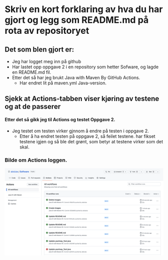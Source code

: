 # Skriv en kort forklaring av hva du har gjort og legg som README.md på rota av repositoryet
## Det som blen gjort er:
* Jeg har logget meg inn på github
* Har lastet opp oppgave 2 i en repository som hetter Sofware, og lagde en README.md fil.
* Etter det så har jeg brukt Java with Maven By GitHub Actions.
  * Har endret lit på maven.yml Java-version.
## Sjekk at Actions-tabben viser kjøring av testene og at de passerer
#### Etter det så gikk jeg til Actions og testet Oppgave 2.
* Jeg testet om testen virker gjnnom å endre på testen i oppgave 2.
  * Etter å ha endret testen på oppgave 2, så feilet testene. har fikset testene igjen og så ble det grønt, som betyr at testene virker som det skal.

### Bilde om Actions loggen.

 <img style = "width:600px;" src="images/logg.png" alt="">
